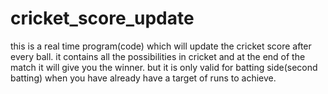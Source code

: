 # cricket_score_update
this is a real time program(code) which will update the cricket score after every ball. it contains all the possibilities in cricket and at the end of the match it will give you the winner. but it is only valid for batting side(second batting) when you have already have a target of runs to achieve.
